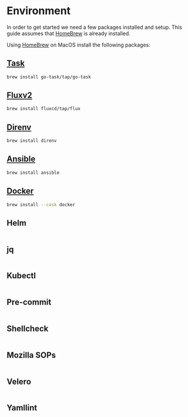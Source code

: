 # Environment

In order to get started we need a few packages installed and setup. This guide assumes that [HomeBrew][brew] is already installed.

Using [HomeBrew][brew] on MacOS install the following packages:

## [Task][task]

```bash
brew install go-task/tap/go-task
```

## [Fluxv2][flux]

``` bash
brew install fluxcd/tap/flux
```

## [Direnv][direnv]

``` bash
brew install direnv
```

## [Ansible][ansible]

``` bash
brew install ansible
```

## [Docker][docker]

``` bash
brew install --cask docker
```

## Helm

``` bash

```

## jq

``` bash

```

## Kubectl

``` bash

```

## Pre-commit

``` bash

```

## Shellcheck

``` bash

```

## Mozilla SOPs

``` bash

```

## Velero

``` bash

```

## Yamllint

``` bash

```


[ansible]: https://www.ansible.com/
[brew]: https://brew.sh/
[direnv]: https://direnv.net/
[docker]: https://www.docker.com/
[flux]: https://toolkit.fluxcd.io/get-started/
[helm]:
[jq]:
[kubectl]:
[mozilla-sops]:
[pre-commit]:
[shellcheck]:
[task]: https://taskfile.dev/
[velero]:
[yamllint]:
